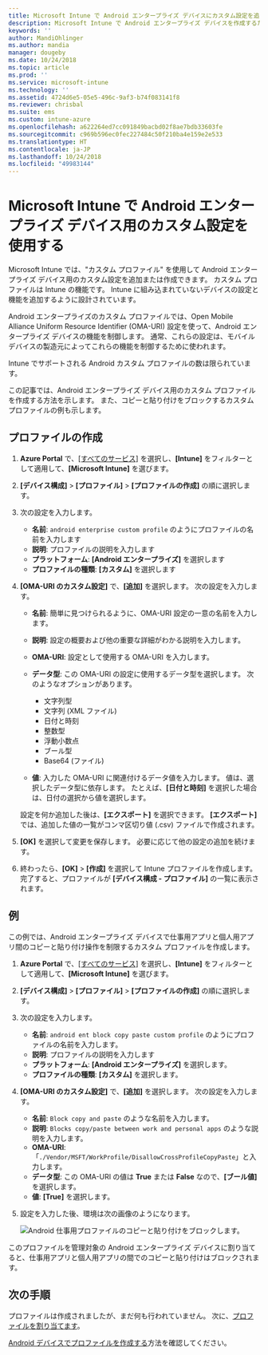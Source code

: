 ```yaml
---
title: Microsoft Intune で Android エンタープライズ デバイスにカスタム設定を追加する - Azure | Microsoft Docs
description: Microsoft Intune で Android エンタープライズ デバイスを作成するためのカスタム プロファイルを追加または作成します
keywords: ''
author: MandiOhlinger
ms.author: mandia
manager: dougeby
ms.date: 10/24/2018
ms.topic: article
ms.prod: ''
ms.service: microsoft-intune
ms.technology: ''
ms.assetid: 4724d6e5-05e5-496c-9af3-b74f083141f8
ms.reviewer: chrisbal
ms.suite: ems
ms.custom: intune-azure
ms.openlocfilehash: a622264ed7cc091849bacbd02f8ae7bdb33603fe
ms.sourcegitcommit: c969b596ec0fec227484c50f210ba4e159e2e533
ms.translationtype: HT
ms.contentlocale: ja-JP
ms.lasthandoff: 10/24/2018
ms.locfileid: "49983144"
---
```

# <a name="use-custom-settings-for-android-enterprise-devices-in-microsoft-intune"></a>Microsoft Intune で Android エンタープライズ デバイス用のカスタム設定を使用する

Microsoft Intune では、"カスタム プロファイル" を使用して Android エンタープライズ デバイス用のカスタム設定を追加または作成できます。 カスタム プロファイルは Intune の機能です。 Intune に組み込まれていないデバイスの設定と機能を追加するように設計されています。

Android エンタープライズのカスタム プロファイルでは、Open Mobile Alliance Uniform Resource Identifier (OMA-URI) 設定を使って、Android エンタープライズ デバイスの機能を制御します。 通常、これらの設定は、モバイル デバイスの製造元によってこれらの機能を制御するために使われます。

Intune でサポートされる Android カスタム プロファイルの数は限られています。

この記事では、Android エンタープライズ デバイス用のカスタム プロファイルを作成する方法を示します。 また、コピーと貼り付けをブロックするカスタム プロファイルの例も示します。

## <a name="create-the-profile"></a>プロファイルの作成

1. **Azure Portal** で、[[すべてのサービス]](https://portal.azure.com) を選択し、**[Intune]** をフィルターとして適用して、**[Microsoft Intune]** を選びます。
2. **[デバイス構成]** > **[プロファイル]** > **[プロファイルの作成]** の順に選択します。
3. 次の設定を入力します。

    - **名前**: `android enterprise custom profile` のようにプロファイルの名前を入力します
    - **説明**: プロファイルの説明を入力します
    - **プラットフォーム**: **[Android エンタープライズ]** を選択します
    - **プロファイルの種類**: **[カスタム]** を選択します

4. **[OMA-URI のカスタム設定]** で、**[追加]** を選択します。 次の設定を入力します。

    - **名前**: 簡単に見つけられるように、OMA-URI 設定の一意の名前を入力します。
    - **説明**: 設定の概要および他の重要な詳細がわかる説明を入力します。
    - **OMA-URI**: 設定として使用する OMA-URI を入力します。
    - **データ型**: この OMA-URI の設定に使用するデータ型を選択します。 次のようなオプションがあります。

      - 文字列型
      - 文字列 (XML ファイル)
      - 日付と時刻
      - 整数型
      - 浮動小数点
      - ブール型
      - Base64 (ファイル)

    - **値**: 入力した OMA-URI に関連付けるデータ値を入力します。 値は、選択したデータ型に依存します。 たとえば、**[日付と時刻]** を選択した場合は、日付の選択から値を選択します。

    設定を何か追加した後は、**[エクスポート]** を選択できます。 **[エクスポート]** では、追加した値の一覧がコンマ区切り値 (.csv) ファイルで作成されます。

5. **[OK]** を選択して変更を保存します。 必要に応じて他の設定の追加を続けます。
6. 終わったら、**[OK]** > **[作成]** を選択して Intune プロファイルを作成します。 完了すると、プロファイルが **[デバイス構成 - プロファイル]** の一覧に表示されます。

## <a name="example"></a>例

この例では、Android エンタープライズ デバイスで仕事用アプリと個人用アプリ間のコピーと貼り付け操作を制限するカスタム プロファイルを作成します。

1. **Azure Portal** で、[[すべてのサービス]](https://portal.azure.com) を選択し、**[Intune]** をフィルターとして適用して、**[Microsoft Intune]** を選びます。
2. **[デバイス構成]** > **[プロファイル]** > **[プロファイルの作成]** の順に選択します。
3. 次の設定を入力します。

    - **名前**: `android ent block copy paste custom profile` のようにプロファイルの名前を入力します。
    - **説明**: プロファイルの説明を入力します 
    - **プラットフォーム**: **[Android エンタープライズ]** を選択します。
    - **プロファイルの種類**: **[カスタム]** を選択します。

4. **[OMA-URI のカスタム設定]** で、**[追加]** を選択します。 次の設定を入力します。

    - **名前**: `Block copy and paste` のような名前を入力します。
    - **説明**: `Blocks copy/paste between work and personal apps` のような説明を入力します。
    - **OMA-URI**: 「`./Vendor/MSFT/WorkProfile/DisallowCrossProfileCopyPaste`」と入力します。
    - **データ型**: この OMA-URI の値は **True** または **False** なので、**[ブール値]** を選択します。
    - **値**: **[True]** を選択します。

5. 設定を入力した後、環境は次の画像のようになります。

    ![Android 仕事用プロファイルのコピーと貼り付けをブロックします。](./media/custom-policy-afw-copy-paste.png)

このプロファイルを管理対象の Android エンタープライズ デバイスに割り当てると、仕事用アプリと個人用アプリの間でのコピーと貼り付けはブロックされます。

## <a name="next-steps"></a>次の手順

プロファイルは作成されましたが、まだ何も行われていません。 次に、[プロファイルを割り当てます](device-profile-assign.md)。

[Android デバイスでプロファイルを作成する](custom-settings-android.md)方法を確認してください。